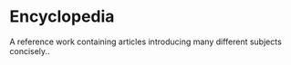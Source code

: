 # Encyclopedia
A reference work containing articles introducing many different subjects concisely..
